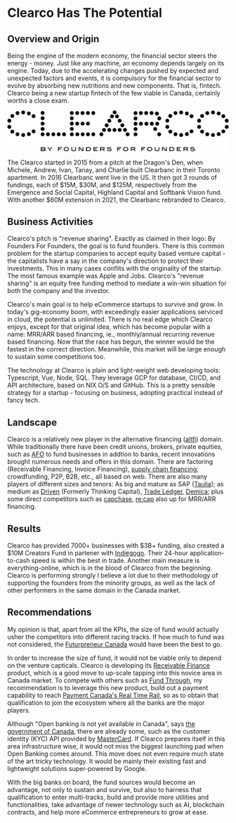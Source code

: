 # Clearco Has The Potential

## Overview and Origin

Being the engine of the modern economy, the financial sector steers the energy - money. Just like any machine, an economy depends largely on its engine. Today, due to the accelerating changes pushed by expected and unexpected factors and events, it is compulsory for the financial sector to evolve by absorbing new nutritions and new components. That is, fintech. Clearco being a new startup fintech of the few viable in Canada, certainly worths a close exam.

[![Clearco logo](clearco_logo.png)](https://clear.co/)


The Clearco started in 2015 from a pitch at the Dragon's Den, when Michele, Andrew, Ivan, Tanay, and Charlie built Clearbanc in their Toronto apartment. In 2016 Clearbanc went live in the US. It then got 3 rounds of fundings, each of $15M, $30M, and $125M, respectively from the Emergence and Social Capital, Highland Capital and Softbank Vision fund. With another $60M extension in 2021, the Clearbanc rebranded to Clearco.  


## Business Activities


Clearco's pitch is "revenue sharing". Exactly as claimed in their logo: By Founders For Founders, the goal is to fund founders. There is this common problem for the startup companies to accept equity based venture capital - the capitalists have a say in the company's direction to protect their investments. This in many cases conflits with the originality of the startup. The most famous example was Apple and Jobs. Clearco's "revenue sharing" is an equity free funding method to mediate a win-win situation for both the company and the investor. 

Clearco's main goal is to help eCommerce startups to survive and grow. In today's gig-economy boom, with exceedingly easier applications serviced in cloud, the potential is unlimited. There is no real edge which Clearco enjoys, except for that original idea, which has become popular with a name: MRR/ARR based financing, ie., monthly/annual recurring revenue based financing. Now that the race has begun, the winner would be the fastest in the correct direction. Meanwhile, this market will be large enough to sustain some competitions too.

The technology at Clearco is plain and light-weight web developing tools: Typescript, Vue, Node, SQL. They leverage GCP for database, CI/CD, and API architecture, based on NIX O/S and GitHub. This is a pretty sensible strategy for a startup - focusing on business, adopting practical instead of fancy tech.



## Landscape


Clearco is a relatively new player in the alternative financing ([altfi](https://www.altfi.com/)) domain. While traditionally there have been credit unions, brokers, private equities, such as [AFO](https://alternativefinancingoptions.ca/etc.)  to fund businesses in addtion to banks, recent innovations brought numerous needs and offers in this domain. There are factoring (Receivable Financing, Invoice Financing), [supply chain financing](https://www.investopedia.com/terms/s/supply-chain-finance.asp#:~:text=Supply%20chain%20finance%20is%20a,capital%20at%20a%20lower%20cost), crowdfunding, P2P, B2B, etc., all based on web. There are also many players of different sizes and tenors: As big and mature as SAP ([Taulia](https://taulia.com/)); as medium as [Driven](https://www.driven.ca/) (Formerly Thinking Capital), [Trade Ledger](https://www.tradeledger.io/), [Demica](https://www.demica.com/); plus some direct competitors such as [capchase](https://www.capchase.com/), [re:cap](https://www.re-cap.com/) also up for MRR/ARR financing.


## Results


Clearco has provided 7000+ businesses with $3B+ funding, also created a $10M Creators Fund in partener with [Indiegogo](https://www.indiegogo.com/). Their 24-hour application-to-cash speed is within the best in trade. Another main measure is everything-online, which is in the blood of Clearco from the beginning. Clearco is performing strongly I believe a lot due to their methodology of supporting the founders from the minority groups, as well as the lack of other performers in the same domain in the Canada market.


## Recommendations

My opinion is that, apart from all the KPIs, the size of fund would actually usher the competitors into different racing tracks. If how much to fund was not considered, the [Futurpreneur Canada](https://www.futurpreneur.ca/en/) would have been the best to go. 


In order to increase the size of fund, it would not be viable only to depend on the venture capticals. Clearco is developing its [Receivable Finance](https://www.velotrade.com/blog/what-is-receivables-financing/) product, which is a good move to up-scale tapping into this novice area in Canada market. To compete with others such as [Fund Through](https://www.fundthrough.com/company/), my recommendation is to leverage this new product, build out a payment capability to reach [Payment Canada's Real Time Rail](https://payments.ca/systems-services/payment-systems/real-time-rail-payment-system), so as to obtain that qualification to join the ecosystem where all the banks are the major players. 

Although "Open banking is not yet available in Canada", says [the government of Canada](https://www.canada.ca/en/financial-consumer-agency/services/banking/open-banking.html#toc3), there are already some, such as the customer identity (KYC) API provided by [MasterCard](https://developer.mastercard.com/open-banking-us/documentation/products/pay/verification-account-owner/). If Clearco prepares itself in this area infrastructure wise, it would not miss the biggest launching pad when Open Banking comes around. This move does not even require much state of the art tricky technology. It would be mainly their existing fast and lightweight solutions super-powered by Google. 

With the big banks on board, the fund sources would become an advantage, not only to sustain and survive, but also to harness that qualification to enter multi-tracks, build and provide more utilities and functionalities, take advantage of newer technology such as AI, blockchain contracts, and help more eCommerce entrepreneurs to grow at ease.